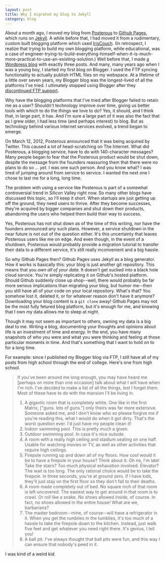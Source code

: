 ```yaml
---
layout: post
title: Why I migrated my blog to Jekyll
category: blog
---
```


About a month ago, I moved my blog from [Posterous](http://posterous.com) to [Github Pages](http://pages.github.com/), which runs on [Jekyll](https://github.com/mojombo/jekyll). A while before that, I had moved it from a rudimentary, custom built blogging platform which used [IrisCouch](http://iriscouch.com). (In retrospect, I realize that trying to build my own blogging platform, while educational, was a case of engineer-trying-to-build-everything-himself-when-it-is-much-more-practical-to-use-an-existing-solution.) Well before that, I made [a Wordpress blog](http://gordonkoo.wordpress.com) with exactly three posts. And many, many years ago when I was a young boy, I started my first blog on Blogger. I used the FTP syncing functionality to actually publish HTML files on my webspace. At a lifetime of a little over seven years, my Blogger blog was the longest-lived of all the platforms I've tried. I ultimately stopped using Blogger after they [discontinued FTP support](http://buzz.blogger.com/2010/01/important-note-to-ftp-users.html).

Why have the blogging platforms that I've tried after Blogger failed to retain me as a user? Shouldn't technology improve over time, giving us better tools with which to do the things we love to do? Yes, it should, and I think that, in large part, it has. And I'm sure a large part of it was also the fact that as I grew older, I had less time (and perhaps interest) to blog. But as technology behind various Internet services evolved, a trend began to emerge.

On March 12, 2012, Posterous announced that it was being acquired by Twitter. This caused a lot of head-scratching on The Internet. What did Posterous, a blogging service, have to do with 140-character messages? Many people began to fear that the Posterous product would be shut down, despite the message from the founders reassuring them that there were no plans to do so ... _yet_. I was one such person. And you know what? I was tired of jumping around from service to service. I wanted the next one I chose to last me for a long, long time.

The problem with using a service like Posterous is part of a somewhat controversial trend in Silicon Valley right now. So many other blogs have discussed this topic, so I'll keep it short. When startups are just getting up off the ground, they need users to thrive. After they become successes, they're acquired by bigger companies and shut down their products, abandoning the users who helped them build their way to success.

Yes, Posterous has not shut down as of the time of this writing, nor have the founders announced any such plans. However, a service shutdown in the near future is not out of the question either. It's this uncertainty that leaves Posterous users like me on edge. And even though, in the event of a shutdown, Posterous would probably provide a migration tutorial to transfer their data to a different service, it's still really inconvenient and a big hassle.

So why Github Pages then? Github Pages uses Jekyll as a blog generator. How it works is basically this: your blog is just another git repository. This means that you _own all of your data_. It doesn't get sucked into a black hole cloud service. You're simply replicating it on Github's hosted platform. Should Github suddenly close up shop--well, there would probably be far more serious implications than migrating your blog, but humor me--then you still have all of your code on your local repository. What's that? You somehow lost it, deleted it, or for whatever reason don't have it anymore? Downloading your blog content is a `git clone` away! Github Pages may not be the most fully fetured blog platform, but it's enough for me, and knowing that I own my data allows me to sleep at night.

Though it may not seem as important to others, owning my data is a big deal to me. Writing a blog, documenting your thoughts and opinions about life is an investment of time and energy. In the end, you have many snapshots of who you were and what you were thinking and feeling at those particular moments in time. And that's something that I want to hold on to for a long time.

For example: since I published my Blogger blog via FTP, I still have all of my posts from high school through the end of college. Here's one from high school.

> If you've been around me long enough, you may have heard me \[perhaps on more than one occasion\] talk about what I will have when I'm rich. I've decided to make a list of all the things, lest I forget them. Most of these have to do with the mansion I'll be living in.
> 
> 1. A gigantic room that is completely white. One like in the first Matrix, \["guns. lots of guns."\] only theirs was far more extensive. Someone asked me, and I don't know who so please forgive me if you're reading this, what I would do when it got dirty. That's the worst question ever. I'd just have my people clean it!
> 2. Indoor swimming pool. This is pretty much a given.
> 3. Outdoor swimming pool. In case it's nice outside.
> 4. A room with a really high ceiling and stadium seating on one half. Usable for watching movies or TV, as well as other activities that require high ceilings.
> 5. Firepole running up and down all of my floors. How cool would it be to have a firepole in your house? Think about it: Oh no, I'm late! Take the stairs? Too much physical exhaustion involved. Elevator? The wait is too long. The only rational choice would be to take the firepole. In three seconds, you're at ground zero. If I have kids, they'll just stay on the first floor so they don't fall to their deaths.
> 6. A room made completely out of bed. No square inch of that room is left uncovered. The easiest way to get around in that room is to crawl. Or roll like a snake. No shoes allowed inside, of course. In fact, no shoes allowed in the entire house! What are we, barbarians?
> 7. The master bedroom--mine, of course--will have a refrigerator in it. When you get the rumblies in the tumblies, it's too much of a hassle to take the firepole down to the kitchen. Instead, just walk five feet and get whatever you need right there. It's genius, I tell you!
> 8. A ball pit. I've always thought that ball pits were fun, and this way I can ensure that nobody's peed in it.

I was kind of a weird kid.
